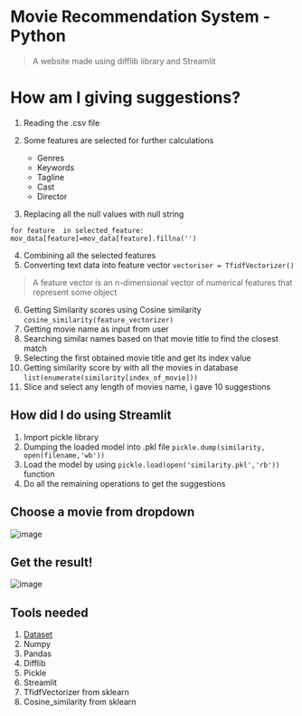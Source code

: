 # Movie Recommendation System - Python
> A website made using difflib library and Streamlit

# How am I giving suggestions?

1. Reading the .csv file
2. Some features are selected for further calculations
    - Genres
    - Keywords
    - Tagline
    - Cast
    - Director

3.  Replacing all the null values with null string
```
for feature  in selected_feature:
mov_data[feature]=mov_data[feature].fillna('')
```
4. Combining all the selected features
5. Converting text data into feature vector ```vectoriser = TfidfVectorizer()```
> A feature vector is an n-dimensional vector of numerical features that represent some object

6. Getting Similarity scores using Cosine similarity ```cosine_similarity(feature_vectorizer)```
7. Getting movie name as input from user
8. Searching similar names based on that movie title to find the closest match
9. Selecting the first obtained movie title and get its index value
10. Getting similarity score by with all the movies in database ```list(enumerate(similarity[index_of_movie]))```
11. Slice and select any length of movies name, i gave 10 suggestions


## How did I do using Streamlit
1. Import pickle library
2. Dumping the loaded model into .pkl file ```pickle.dump(similarity, open(filename,'wb'))```
3. Load the model by using ```pickle.load(open('similarity.pkl','rb'))``` function
4. Do all the remaining operations to get the suggestions

## Choose a movie from dropdown
![image](https://user-images.githubusercontent.com/85540091/171777345-4b9c0d6f-91d1-4836-a345-f7dc683fe164.png)

## Get the result!
![image](https://user-images.githubusercontent.com/85540091/171777225-6d612492-71cc-4016-b986-d2dadce30b52.png)


## Tools needed
1. [Dataset](https://www.kaggle.com/datasets/rounakbanik/the-movies-dataset)
2. Numpy 
3. Pandas
4. Difflib
5. Pickle
6. Streamlit
7. TfidfVectorizer from sklearn
8. Cosine_similarity from sklearn
